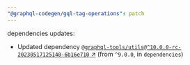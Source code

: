 ```yaml
---
"@graphql-codegen/gql-tag-operations": patch
---
```

dependencies updates:
  - Updated dependency [`@graphql-tools/utils@^10.0.0-rc-20230517125140-6b16e710` ↗︎](https://www.npmjs.com/package/@graphql-tools/utils/v/10.0.0) (from `^9.0.0`, in `dependencies`)
